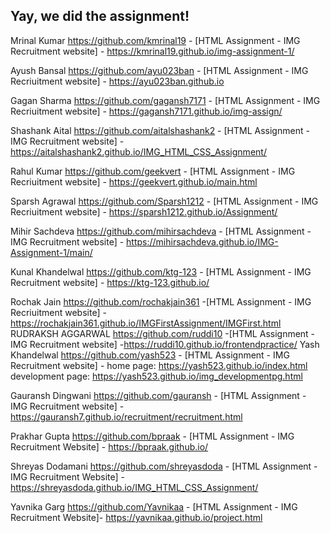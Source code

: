## Yay, we did the assignment!

Mrinal Kumar <https://github.com/kmrinal19> - [HTML Assignment - IMG Recruitment website] - <https://kmrinal19.github.io/img-assignment-1/>

Ayush Bansal <https://github.com/ayu023ban> - [HTML Assignment - IMG Recriuitment website] - <https://ayu023ban.github.io>

Gagan Sharma <https://github.com/gagansh7171> - [HTML Assignment - IMG Recriuitment website] - <https://gagansh7171.github.io/img-assign/>

Shashank Aital <https://github.com/aitalshashank2> - [HTML Assignment - IMG Recruitment website] - <https://aitalshashank2.github.io/IMG_HTML_CSS_Assignment/>

Rahul Kumar <https://github.com/geekvert> - [HTML Assignment - IMG Recriuitment website] - 
<https://geekvert.github.io/main.html>

Sparsh Agrawal <https://github.com/Sparsh1212> - [HTML Assignment - IMG Recriuitment website] - <https://sparsh1212.github.io/Assignment/>

Mihir Sachdeva <https://github.com/mihirsachdeva> - [HTML Assignment - IMG Recruitment website] - <https://mihirsachdeva.github.io/IMG-Assignment-1/main/>

Kunal Khandelwal <https://github.com/ktg-123> - [HTML Assignment - IMG Recruitment website] - <https://ktg-123.github.io/>

Rochak Jain https://github.com/rochakjain361 -[HTML Assignment - IMG Recriuitment website] - https://rochakjain361.github.io/IMGFirstAssignment/IMGFirst.html
RUDRAKSH AGGARWAL https://github.com/ruddi10 -[HTML Assignment - IMG Recruitment website] -https://ruddi10.github.io/frontendpractice/
Yash Khandelwal <https://github.com/yash523> - [HTML Assignment - IMG Recruitment website] - home page: <https://yash523.github.io/index.html>    development page: <https://yash523.github.io/img_developmentpg.html>

Gauransh Dingwani <https://github.com/gauransh> - [HTML Assignment - IMG Recruitment website] - <https://gauransh7.github.io/recruitment/recruitment.html>

Prakhar Gupta <https://github.com/bpraak> - [HTML Assignment - IMG Recruitment Website] - <https://bpraak.github.io/>

Shreyas Dodamani <https://github.com/shreyasdoda> - [HTML Assignment - IMG Recruitment Website] - <https://shreyasdoda.github.io/IMG_HTML_CSS_Assignment/>

Yavnika Garg <https://github.com/Yavnikaa> - [HTML Assignment - IMG Recruitment Website]- <https://yavnikaa.github.io/project.html>
